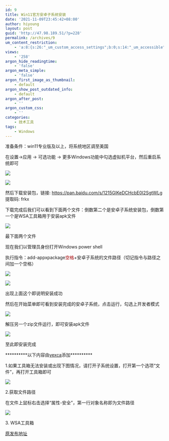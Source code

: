 ```yaml
---
id: 9
title: Win11官方安卓子系统安装
date: '2021-11-09T23:45:42+08:00'
author: hiyoung
layout: post
guid: 'http://47.98.189.51/?p=228'
permalink: /archives/9
um_content_restriction:
    - 'a:8:{s:26:"_um_custom_access_settings";b:0;s:14:"_um_accessible";i:0;s:28:"_um_access_hide_from_queries";b:0;s:19:"_um_noaccess_action";i:0;s:30:"_um_restrict_by_custom_message";i:0;s:27:"_um_restrict_custom_message";s:0:"";s:19:"_um_access_redirect";i:0;s:23:"_um_access_redirect_url";s:0:"";}'
views:
    - '258'
argon_hide_readingtime:
    - 'false'
argon_meta_simple:
    - 'false'
argon_first_image_as_thumbnail:
    - default
argon_show_post_outdated_info:
    - default
argon_after_post:
    - ''
argon_custom_css:
    - ''
categories:
    - 技术工具
tags:
    - Windows
---
```


准备条件：win11专业版及以上，将系统地区调至美国

在设置-&gt;应用 -&gt; 可选功能 -&gt; 更多Windows功能中勾选虚拟机平台，然后重启系统即可

![](https://cdn.jsdelivr.net/gh/hiyoung3937/img_hiyoung@master/bolg/Win11android_1.3crzmsj18ug0.jpg)

![](https://cdn.jsdelivr.net/gh/hiyoung3937/img_hiyoung@master/bolg/Win11android_2.56eqcqp9n8w0.jpg)

然后下载安装包，链接: <https://pan.baidu.com/s/1215GlKeDCHcbE0I2SgtWLg> 提取码: frkx

下载完成后我们可以看到下面两个文件：倒数第二个是安卓子系统安装包，倒数第一个是WSA工具箱用于安装apk文件

![](https://cdn.jsdelivr.net/gh/hiyoung3937/img_hiyoung@master/bolg/Win11android_3.jjfybyguam8.jpg)

最下面两个文件

现在我们以管理员身份打开Windows power shell

执行指令：add-appxpackage<span class="has-inline-color" data-darkreader-inline-color="" style="color: rgb(163, 0, 3); --darkreader-inline-color:#df6365;">空格</span>+安卓子系统的文件路径（切记指令与路径之间加一个空格）

![](https://cdn.jsdelivr.net/gh/hiyoung3937/img_hiyoung@master/bolg/Win11android_4.4flhmaep8ne0.jpg)

![](https://cdn.jsdelivr.net/gh/hiyoung3937/img_hiyoung@master/bolg/Win11android_原5.7j932rev7hs0.jpg)

出现上面这个即说明安装成功

然后在开始菜单即可看到安装完成的安卓子系统，点击运行，勾选上开发者模式

![](https://cdn.jsdelivr.net/gh/hiyoung3937/img_hiyoung@master/bolg/Win11android_5.2kkj3kkuxrw0.jpg)

解压另一个zip文件运行，即可安装apk文件

![](https://cdn.jsdelivr.net/gh/hiyoung3937/img_hiyoung@master/bolg/Win11android_6.46hzxlcczps0.jpg)

至此即安装完成

\*\*\*\*\*\*\*\*\*\*以下内容由[yexca](https://blog.yexca.net/)添加\*\*\*\*\*\*\*\*\*\*

1.如果工具箱无法安装或出现下图情况，请打开子系统设置，打开第一个选项“文件”，再打开工具箱即可

![](https://cdn.jsdelivr.net/gh/hiyoung3937/img_hiyoung@master/bolg/Win11android_7.4653krng6u00.jpg)

2.获取文件路径

在文件上鼠标右击选择“属性-安全”，第一行对象名称即为文件路径

![](https://cdn.jsdelivr.net/gh/hiyoung3937/img_hiyoung@master/bolg/Win11android_8.2r494cr2ge40.jpg)

3\. WSA工具箱

[原发布地址](https://t.bilibili.com/583953911166568962)